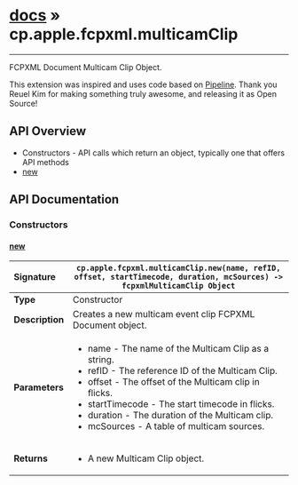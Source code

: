 # [docs](index.md) » cp.apple.fcpxml.multicamClip
---

FCPXML Document Multicam Clip Object.

This extension was inspired and uses code based on [Pipeline](https://github.com/reuelk/pipeline).
Thank you Reuel Kim for making something truly awesome, and releasing it as Open Source!

## API Overview
* Constructors - API calls which return an object, typically one that offers API methods
 * [new](#new)

## API Documentation

### Constructors

#### [new](#new)
| <span style="float: left;">**Signature**</span> | <span style="float: left;">`cp.apple.fcpxml.multicamClip.new(name, refID, offset, startTimecode, duration, mcSources) -> fcpxmlMulticamClip Object` </span>                                                          |
| -----------------------------------------------------|---------------------------------------------------------------------------------------------------------|
| **Type**                                             | Constructor |
| **Description**                                      | Creates a new multicam event clip FCPXML Document object. |
| **Parameters**                                       | <ul><li>name - The name of the Multicam Clip as a string.</li><li>refID - The reference ID of the Multicam Clip.</li><li>offset - The offset of the Multicam clip in flicks.</li><li>startTimecode - The start timecode in flicks.</li><li>duration - The duration of the Multicam clip.</li><li>mcSources - A table of multicam sources.</li></ul> |
| **Returns**                                          | <ul><li>A new Multicam Clip object.</li></ul> |

